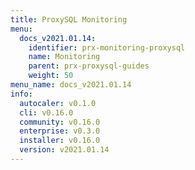 ```yaml
---
title: ProxySQL Monitoring
menu:
  docs_v2021.01.14:
    identifier: prx-monitoring-proxysql
    name: Monitoring
    parent: prx-proxysql-guides
    weight: 50
menu_name: docs_v2021.01.14
info:
  autocaler: v0.1.0
  cli: v0.16.0
  community: v0.16.0
  enterprise: v0.3.0
  installer: v0.16.0
  version: v2021.01.14
---
```


